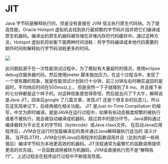 # JIT
Java 字节码是解释执行的，但是没有直接在 JVM 宿主执行原生代码快。为了提高性能，Oracle Hotspot 虚拟机会找到执行最频繁的字节码片段并把它们编译成原生机器码。编译出的原生机器码被存储在非堆内存的代码缓存中。通过这种方法，Hotspot 虚拟机将权衡下面两种时间消耗：将字节码编译成本地代码需要的额外时间和解释执行字节码消耗更多的时间。

![](https://coding.net/u/hoteam/p/Cache/git/raw/master/2016/7/4/JVM_JIT_interraction.png)

此问题起源于在一次性能测试过程中，为了模拟有大量超时的情况，使用eclipse debug住服务器代码，然后使用jmeter 脚本施加压力。在这个过程当中，发现了一个很有趣的现象，就是性能测试计划执行十分钟，前三分钟左右时确实返回的是超时，平均响应时间在500ms以上， 但是突然一下子就降到了8 ms，并且接下来的七分钟都是这个样子的。对这种现象感觉得奇怪，然后就去问了下大牛，解释说是Java JIT。回来后google 了几篇文章，发现JIT 还是个很复杂的玩意儿，所以在这先简单记下，后续再细化相关功能。
JIT 是Just-In-Time Compiliation 的缩写，中文为即时编译。就是JAVA在运行过程中，如果有些动态极度频繁的被执行或者不被执行，就会被自动编译成机器码，跳过其中的部分环节。
Java源码通过编译器转为平台无关的字节码（bytecode）或Java class文件。
在启动Java应用程序后，JVM会在运行时加载编译后的类并通过Java解释器执行适当的 语义计算。
 当开启JIT时，JVM会分析Java应用程序的函数调用并且（达到内部一些阀值后）编译字节码为本地更高效的机器码。JIT流程通常为最繁忙的函数调用提供更高的优先级。
一旦函数调用被转为机器码，JVM会直接执行而不是“解释执行”。
上述过程会在程序运行过程中不断提高性能。
